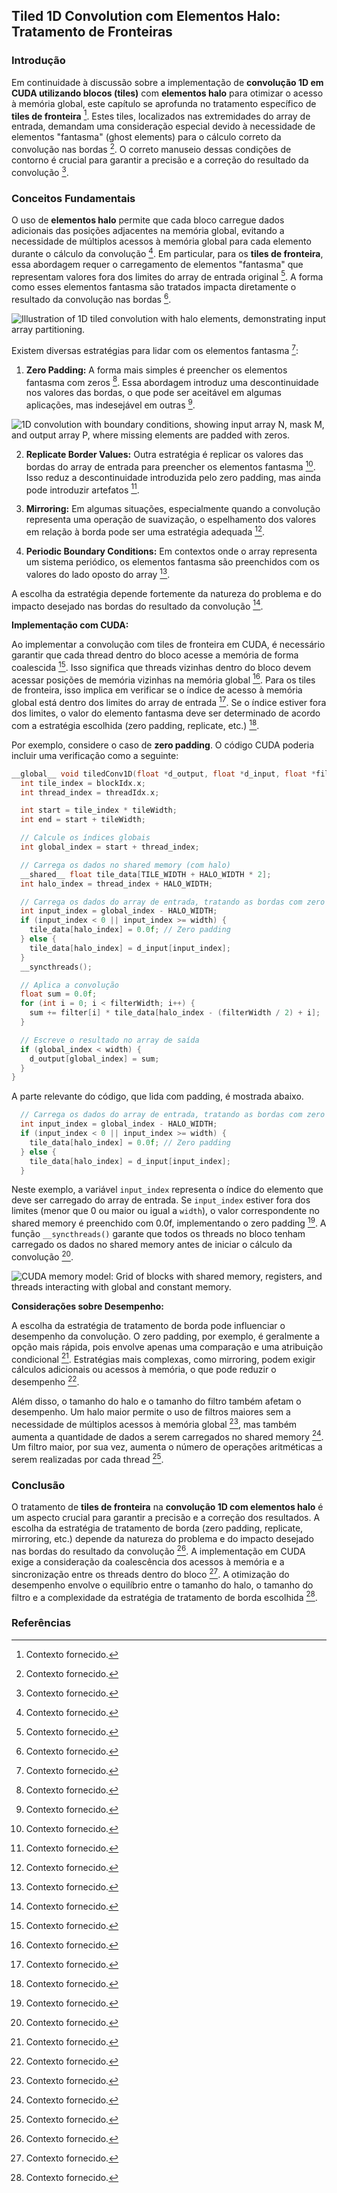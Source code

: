 ## Tiled 1D Convolution com Elementos Halo: Tratamento de Fronteiras

### Introdução

Em continuidade à discussão sobre a implementação de **convolução 1D em CUDA utilizando blocos (tiles)** com **elementos halo** para otimizar o acesso à memória global, este capítulo se aprofunda no tratamento específico de **tiles de fronteira** [^1]. Estes tiles, localizados nas extremidades do array de entrada, demandam uma consideração especial devido à necessidade de elementos "fantasma" (ghost elements) para o cálculo correto da convolução nas bordas [^1]. O correto manuseio dessas condições de contorno é crucial para garantir a precisão e a correção do resultado da convolução [^1].

### Conceitos Fundamentais

O uso de **elementos halo** permite que cada bloco carregue dados adicionais das posições adjacentes na memória global, evitando a necessidade de múltiplos acessos à memória global para cada elemento durante o cálculo da convolução [^1]. Em particular, para os **tiles de fronteira**, essa abordagem requer o carregamento de elementos "fantasma" que representam valores fora dos limites do array de entrada original [^1]. A forma como esses elementos fantasma são tratados impacta diretamente o resultado da convolução nas bordas [^1].

![Illustration of 1D tiled convolution with halo elements, demonstrating input array partitioning.](./../images/image7.jpg)

Existem diversas estratégias para lidar com os elementos fantasma [^1]:

1.  **Zero Padding:** A forma mais simples é preencher os elementos fantasma com zeros [^1]. Essa abordagem introduz uma descontinuidade nos valores das bordas, o que pode ser aceitável em algumas aplicações, mas indesejável em outras [^1].

![1D convolution with boundary conditions, showing input array N, mask M, and output array P, where missing elements are padded with zeros.](./../images/image6.jpg)

2.  **Replicate Border Values:** Outra estratégia é replicar os valores das bordas do array de entrada para preencher os elementos fantasma [^1]. Isso reduz a descontinuidade introduzida pelo zero padding, mas ainda pode introduzir artefatos [^1].

3.  **Mirroring:** Em algumas situações, especialmente quando a convolução representa uma operação de suavização, o espelhamento dos valores em relação à borda pode ser uma estratégia adequada [^1].

4.  **Periodic Boundary Conditions:** Em contextos onde o array representa um sistema periódico, os elementos fantasma são preenchidos com os valores do lado oposto do array [^1].

A escolha da estratégia depende fortemente da natureza do problema e do impacto desejado nas bordas do resultado da convolução [^1].

**Implementação com CUDA:**

Ao implementar a convolução com tiles de fronteira em CUDA, é necessário garantir que cada thread dentro do bloco acesse a memória de forma coalescida [^1]. Isso significa que threads vizinhas dentro do bloco devem acessar posições de memória vizinhas na memória global [^1]. Para os tiles de fronteira, isso implica em verificar se o índice de acesso à memória global está dentro dos limites do array de entrada [^1]. Se o índice estiver fora dos limites, o valor do elemento fantasma deve ser determinado de acordo com a estratégia escolhida (zero padding, replicate, etc.) [^1].

Por exemplo, considere o caso de **zero padding**. O código CUDA poderia incluir uma verificação como a seguinte:

```c++
__global__ void tiledConv1D(float *d_output, float *d_input, float *filter, int width, int filterWidth, int tileWidth) {
  int tile_index = blockIdx.x;
  int thread_index = threadIdx.x;

  int start = tile_index * tileWidth;
  int end = start + tileWidth;

  // Calcule os índices globais
  int global_index = start + thread_index;

  // Carrega os dados no shared memory (com halo)
  __shared__ float tile_data[TILE_WIDTH + HALO_WIDTH * 2];
  int halo_index = thread_index + HALO_WIDTH;

  // Carrega os dados do array de entrada, tratando as bordas com zero padding
  int input_index = global_index - HALO_WIDTH;
  if (input_index < 0 || input_index >= width) {
    tile_data[halo_index] = 0.0f; // Zero padding
  } else {
    tile_data[halo_index] = d_input[input_index];
  }
  __syncthreads();

  // Aplica a convolução
  float sum = 0.0f;
  for (int i = 0; i < filterWidth; i++) {
    sum += filter[i] * tile_data[halo_index - (filterWidth / 2) + i];
  }

  // Escreve o resultado no array de saída
  if (global_index < width) {
    d_output[global_index] = sum;
  }
}
```
A parte relevante do código, que lida com padding, é mostrada abaixo.

```c++
  // Carrega os dados do array de entrada, tratando as bordas com zero padding
  int input_index = global_index - HALO_WIDTH;
  if (input_index < 0 || input_index >= width) {
    tile_data[halo_index] = 0.0f; // Zero padding
  } else {
    tile_data[halo_index] = d_input[input_index];
  }
```

Neste exemplo, a variável `input_index` representa o índice do elemento que deve ser carregado do array de entrada. Se `input_index` estiver fora dos limites (menor que 0 ou maior ou igual a `width`), o valor correspondente no shared memory é preenchido com 0.0f, implementando o zero padding [^1].  A função `__syncthreads()` garante que todos os threads no bloco tenham carregado os dados no shared memory antes de iniciar o cálculo da convolução [^1].



![CUDA memory model: Grid of blocks with shared memory, registers, and threads interacting with global and constant memory.](./../images/image10.jpg)

**Considerações sobre Desempenho:**

A escolha da estratégia de tratamento de borda pode influenciar o desempenho da convolução.  O zero padding, por exemplo, é geralmente a opção mais rápida, pois envolve apenas uma comparação e uma atribuição condicional [^1].  Estratégias mais complexas, como mirroring, podem exigir cálculos adicionais ou acessos à memória, o que pode reduzir o desempenho [^1].

Além disso, o tamanho do halo e o tamanho do filtro também afetam o desempenho.  Um halo maior permite o uso de filtros maiores sem a necessidade de múltiplos acessos à memória global [^1], mas também aumenta a quantidade de dados a serem carregados no shared memory [^1].  Um filtro maior, por sua vez, aumenta o número de operações aritméticas a serem realizadas por cada thread [^1].

### Conclusão

O tratamento de **tiles de fronteira** na **convolução 1D com elementos halo** é um aspecto crucial para garantir a precisão e a correção dos resultados. A escolha da estratégia de tratamento de borda (zero padding, replicate, mirroring, etc.) depende da natureza do problema e do impacto desejado nas bordas do resultado da convolução [^1]. A implementação em CUDA exige a consideração da coalescência dos acessos à memória e a sincronização entre os threads dentro do bloco [^1]. A otimização do desempenho envolve o equilíbrio entre o tamanho do halo, o tamanho do filtro e a complexidade da estratégia de tratamento de borda escolhida [^1].

### Referências

[^1]: Contexto fornecido.

<!-- END -->
